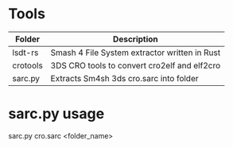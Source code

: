 # Tools
|Folder|Description|
|-|-|
|lsdt-rs|Smash 4 File System extractor written in Rust|
|crotools|3DS CRO tools to convert cro2elf and elf2cro|
|sarc.py|Extracts Sm4sh 3ds cro.sarc into folder|

# sarc.py usage
sarc.py cro.sarc <folder_name>
